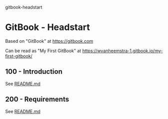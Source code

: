 gitbook-headstart
# GitBook - Headstart

Based on "GitBook" at https://gitbook.com

Can be read as "My First GitBook" at https://wvanheemstra-1.gitbook.io/my-first-gitbook/

## 100 - Introduction

See [README.md](./100/README.md)

## 200 - Requirements

See [README.md](./200/README.md)
